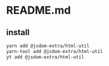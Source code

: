 # README.md

    

## install

```bash
yarn add @jsdom-extra/html-util
yarn-tool add @jsdom-extra/html-util
yt add @jsdom-extra/html-util
```

